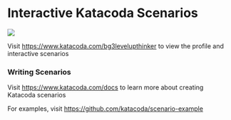 # Interactive Katacoda Scenarios

[![](http://shields.katacoda.com/katacoda/bg3levelupthinker/count.svg)](https://www.katacoda.com/bg3levelupthinker "Get your profile on Katacoda.com")

Visit https://www.katacoda.com/bg3levelupthinker to view the profile and interactive scenarios

### Writing Scenarios
Visit https://www.katacoda.com/docs to learn more about creating Katacoda scenarios

For examples, visit https://github.com/katacoda/scenario-example
